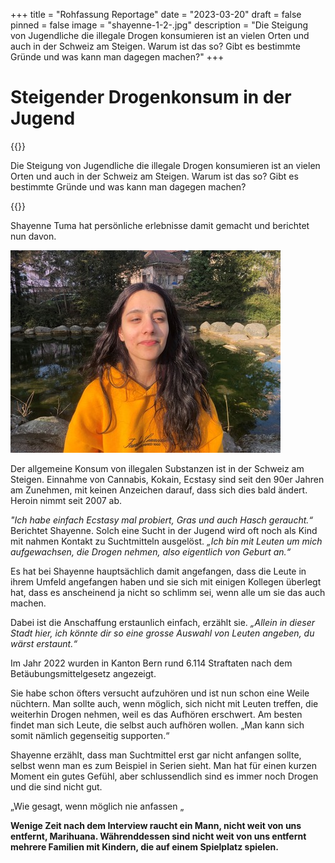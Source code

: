 +++
title = "Rohfassung Reportage"
date = "2023-03-20"
draft = false
pinned = false
image = "shayenne-1-2-.jpg"
description = "Die Steigung von Jugendliche die illegale Drogen konsumieren ist an vielen Orten und auch in der Schweiz am Steigen. Warum ist das so? Gibt es bestimmte Gründe und was kann man dagegen machen?"
+++
# Steigender Drogenkonsum in der Jugend

{{<box>}}

Die Steigung von Jugendliche die illegale Drogen konsumieren ist an vielen Orten und auch in der Schweiz am Steigen. Warum ist das so? Gibt es bestimmte Gründe und was kann man dagegen machen?

{{</box>}}

Shayenne Tuma hat persönliche erlebnisse damit gemacht und berichtet nun davon.

![Interview Shayenne Tuma im Stadtpark Biel 02.03.2023](shayenne-1-2-.jpg)

Der allgemeine Konsum von illegalen Substanzen ist in der Schweiz am Steigen. Einnahme von Cannabis, Kokain, Ecstasy sind seit den 90er Jahren am Zunehmen, mit keinen Anzeichen darauf, dass sich dies bald ändert. Heroin nimmt seit 2007 ab. 

*"Ich habe einfach Ecstasy mal probiert, Gras und auch Hasch geraucht.“* Berichtet Shayenne. Solch eine Sucht in der Jugend wird oft noch als Kind mit nahmen Kontakt zu Suchtmitteln ausgelöst. *„Ich bin mit Leuten um mich aufgewachsen, die Drogen nehmen, also eigentlich von Geburt an.“*

Es hat bei Shayenne hauptsächlich damit angefangen, dass die Leute in ihrem Umfeld angefangen haben und sie sich mit einigen Kollegen überlegt hat, dass es anscheinend ja nicht so schlimm sei, wenn alle um sie das auch machen.

Dabei ist die Anschaffung erstaunlich einfach, erzählt sie. *„Allein in dieser Stadt hier, ich könnte dir so eine grosse Auswahl von Leuten angeben, du wärst erstaunt.“* 

Im Jahr 2022 wurden in Kanton Bern rund 6.114 Straftaten nach dem Betäubungsmittelgesetz angezeigt.

Sie habe schon öfters versucht aufzuhören und ist nun schon eine Weile nüchtern. Man sollte auch, wenn möglich, sich nicht mit Leuten treffen, die weiterhin Drogen nehmen, weil es das Aufhören erschwert. Am besten findet man sich Leute, die selbst auch aufhören wollen. „Man kann sich somit nämlich gegenseitig supporten.“

Shayenne erzählt, dass man Suchtmittel erst gar nicht anfangen sollte, selbst wenn man es zum Beispiel in Serien sieht. Man hat für einen kurzen Moment ein gutes Gefühl, aber schlussendlich sind es immer noch Drogen und die sind nicht gut.

„Wie gesagt, wenn möglich nie anfassen „

**Wenige Zeit nach dem Interview raucht ein Mann, nicht weit von uns entfernt, Marihuana. Währenddessen sind nicht weit von uns entfernt mehrere Familien mit Kindern, die auf einem Spielplatz spielen.**